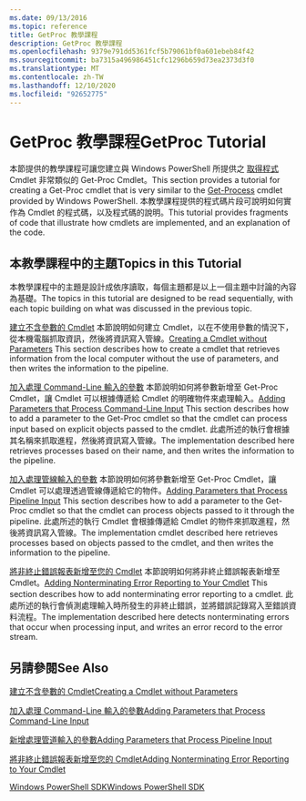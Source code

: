 ```yaml
---
ms.date: 09/13/2016
ms.topic: reference
title: GetProc 教學課程
description: GetProc 教學課程
ms.openlocfilehash: 9379e791dd5361fcf5b79061bf0a601ebeb84f42
ms.sourcegitcommit: ba7315a496986451cfc1296b659d73ea2373d3f0
ms.translationtype: MT
ms.contentlocale: zh-TW
ms.lasthandoff: 12/10/2020
ms.locfileid: "92652775"
---
```

# <a name="getproc-tutorial"></a><span data-ttu-id="615ca-103">GetProc 教學課程</span><span class="sxs-lookup"><span data-stu-id="615ca-103">GetProc Tutorial</span></span>

<span data-ttu-id="615ca-104">本節提供的教學課程可讓您建立與 Windows PowerShell 所提供之 [取得程式](/powershell/module/Microsoft.PowerShell.Management/Get-Process) Cmdlet 非常類似的 Get-Proc Cmdlet。</span><span class="sxs-lookup"><span data-stu-id="615ca-104">This section provides a tutorial for creating a Get-Proc cmdlet that is very similar to the [Get-Process](/powershell/module/Microsoft.PowerShell.Management/Get-Process) cmdlet provided by Windows PowerShell.</span></span> <span data-ttu-id="615ca-105">本教學課程提供的程式碼片段可說明如何實作為 Cmdlet 的程式碼，以及程式碼的說明。</span><span class="sxs-lookup"><span data-stu-id="615ca-105">This tutorial provides fragments of code that illustrate how cmdlets are implemented, and an explanation of the code.</span></span>

## <a name="topics-in-this-tutorial"></a><span data-ttu-id="615ca-106">本教學課程中的主題</span><span class="sxs-lookup"><span data-stu-id="615ca-106">Topics in this Tutorial</span></span>

<span data-ttu-id="615ca-107">本教學課程中的主題是設計成依序讀取，每個主題都是以上一個主題中討論的內容為基礎。</span><span class="sxs-lookup"><span data-stu-id="615ca-107">The topics in this tutorial are designed to be read sequentially, with each topic building on what was discussed in the previous topic.</span></span>

<span data-ttu-id="615ca-108">[建立不含參數的 Cmdlet](./creating-a-cmdlet-without-parameters.md) 本節說明如何建立 Cmdlet，以在不使用參數的情況下，從本機電腦抓取資訊，然後將資訊寫入管線。</span><span class="sxs-lookup"><span data-stu-id="615ca-108">[Creating a Cmdlet without Parameters](./creating-a-cmdlet-without-parameters.md) This section describes how to create a cmdlet that retrieves information from the local computer without the use of parameters, and then writes the information to the pipeline.</span></span>

<span data-ttu-id="615ca-109">[加入處理 Command-Line 輸入的參數](./adding-parameters-that-process-command-line-input.md) 本節說明如何將參數新增至 Get-Proc Cmdlet，讓 Cmdlet 可以根據傳遞給 Cmdlet 的明確物件來處理輸入。</span><span class="sxs-lookup"><span data-stu-id="615ca-109">[Adding Parameters that Process Command-Line Input](./adding-parameters-that-process-command-line-input.md) This section describes how to add a parameter to the Get-Proc cmdlet so that the cmdlet can process input based on explicit objects passed to the cmdlet.</span></span> <span data-ttu-id="615ca-110">此處所述的執行會根據其名稱來抓取進程，然後將資訊寫入管線。</span><span class="sxs-lookup"><span data-stu-id="615ca-110">The implementation described here retrieves processes based on their name, and then writes the information to the pipeline.</span></span>

<span data-ttu-id="615ca-111">[加入處理管線輸入的參數](./adding-parameters-that-process-pipeline-input.md) 本節說明如何將參數新增至 Get-Proc Cmdlet，讓 Cmdlet 可以處理透過管線傳遞給它的物件。</span><span class="sxs-lookup"><span data-stu-id="615ca-111">[Adding Parameters that Process Pipeline Input](./adding-parameters-that-process-pipeline-input.md) This section describes how to add a parameter to the Get-Proc cmdlet so that the cmdlet can process objects passed to it through the pipeline.</span></span> <span data-ttu-id="615ca-112">此處所述的執行 Cmdlet 會根據傳遞給 Cmdlet 的物件來抓取進程，然後將資訊寫入管線。</span><span class="sxs-lookup"><span data-stu-id="615ca-112">The implementation cmdlet described here retrieves processes based on objects passed to the cmdlet, and then writes the information to the pipeline.</span></span>

<span data-ttu-id="615ca-113">[將非終止錯誤報表新增至您的 Cmdlet](./adding-non-terminating-error-reporting-to-your-cmdlet.md) 本節說明如何將非終止錯誤報表新增至 Cmdlet。</span><span class="sxs-lookup"><span data-stu-id="615ca-113">[Adding Nonterminating Error Reporting to Your Cmdlet](./adding-non-terminating-error-reporting-to-your-cmdlet.md) This section describes how to add nonterminating error reporting to a cmdlet.</span></span> <span data-ttu-id="615ca-114">此處所述的執行會偵測處理輸入時所發生的非終止錯誤，並將錯誤記錄寫入至錯誤資料流程。</span><span class="sxs-lookup"><span data-stu-id="615ca-114">The implementation described here detects nonterminating errors that occur when processing input, and writes an error record to the error stream.</span></span>

## <a name="see-also"></a><span data-ttu-id="615ca-115">另請參閱</span><span class="sxs-lookup"><span data-stu-id="615ca-115">See Also</span></span>

[<span data-ttu-id="615ca-116">建立不含參數的 Cmdlet</span><span class="sxs-lookup"><span data-stu-id="615ca-116">Creating a Cmdlet without Parameters</span></span>](./creating-a-cmdlet-without-parameters.md)

[<span data-ttu-id="615ca-117">加入處理 Command-Line 輸入的參數</span><span class="sxs-lookup"><span data-stu-id="615ca-117">Adding Parameters that Process Command-Line Input</span></span>](./adding-parameters-that-process-command-line-input.md)

[<span data-ttu-id="615ca-118">新增處理管道輸入的參數</span><span class="sxs-lookup"><span data-stu-id="615ca-118">Adding Parameters that Process Pipeline Input</span></span>](./adding-parameters-that-process-pipeline-input.md)

[<span data-ttu-id="615ca-119">將非終止錯誤報表新增至您的 Cmdlet</span><span class="sxs-lookup"><span data-stu-id="615ca-119">Adding Nonterminating Error Reporting to Your Cmdlet</span></span>](./adding-non-terminating-error-reporting-to-your-cmdlet.md)

[<span data-ttu-id="615ca-120">Windows PowerShell SDK</span><span class="sxs-lookup"><span data-stu-id="615ca-120">Windows PowerShell SDK</span></span>](../windows-powershell-reference.md)
